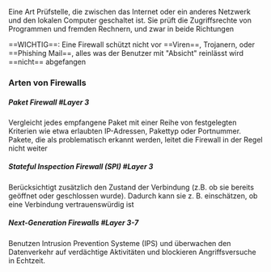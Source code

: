 Eine Art Prüfstelle, die zwischen das Internet oder ein anderes Netzwerk und den lokalen Computer geschaltet ist. Sie prüft die Zugriffsrechte von Programmen und fremden Rechnern, und zwar in beide Richtungen

==WICHTIG==: Eine Firewall schützt nicht vor ==Viren==, Trojanern, oder ==Phishing Mail==, alles was der Benutzer  mit "Absicht" reinlässt wird ==nicht== abgefangen
### Arten von Firewalls

##### Paket Firewall #Layer 3
Vergleicht jedes empfangene Paket mit einer Reihe von festgelegten Kriterien wie etwa erlaubten IP-Adressen, Pakettyp oder Portnummer. Pakete, die als problematisch erkannt werden, leitet die Firewall in der Regel nicht weiter

##### Stateful Inspection Firewall (SPI) #Layer 3
Berücksichtigt zusätzlich den Zustand der Verbindung (z.B. ob sie bereits geöffnet oder geschlossen wurde). Dadurch kann sie z. B. einschätzen, ob eine Verbindung vertrauenswürdig ist

##### Next-Generation Firewalls #Layer 3-7
Benutzen Intrusion Prevention Systeme (IPS) und überwachen den Datenverkehr auf verdächtige Aktivitäten und blockieren Angriffsversuche in Echtzeit. 

